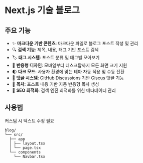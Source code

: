 # Next.js 기술 블로그
<!-- 
Next.js와 React를 활용한 현대적인 기술 블로그 프로젝트입니다. 마크다운 기반의 콘텐츠 관리, 태그 시스템, 검색 기능, 댓글 시스템 등 블로그에 필요한 다양한 기능을 제공합니다.

![블로그 미리보기](https://via.placeholder.com/800x400?text=블로그+미리보기) -->

## 주요 기능

- ✨ **마크다운 기반 콘텐츠**: 마크다운 파일로 블로그 포스트 작성 및 관리
- 🔍 **검색 기능**: 제목, 내용, 태그 기반 포스트 검색
- 🏷️ **태그 시스템**: 포스트 분류 및 태그별 모아보기
- 📱 **반응형 디자인**: 모바일부터 데스크탑까지 모든 화면 크기 지원
- 🌓 **다크 모드**: 사용자 환경에 맞는 테마 자동 적용 및 수동 전환
- 💬 **댓글 시스템**: GitHub Discussions 기반 Giscus 댓글 기능
- 📑 **목차**: 포스트 내용 기반 자동 반응형 목차 생성
- 🔗 **SEO 최적화**: 검색 엔진 최적화를 위한 메타데이터 관리

<!-- ## 기술 스택

- **프레임워크**: [Next.js 15](https://nextjs.org/) (React 19)
- **스타일링**: [Tailwind CSS](https://tailwindcss.com/)
- **마크다운 처리**:
  - [gray-matter](https://github.com/jonschlinkert/gray-matter) (메타데이터 파싱)
  - [remark](https://github.com/remarkjs/remark) (마크다운 처리)
  - [rehype](https://github.com/rehypejs/rehype) (HTML 변환)
- **구문 강조**: [Prism.js](https://prismjs.com/)
- **댓글 시스템**: [Giscus](https://giscus.app/) (GitHub Discussions 기반)
- **타입 시스템**: [TypeScript](https://www.typescriptlang.org/) -->

## 사용법

커스텀 시 텍스트 수정 필요

```
blog/
└── src/
  ├── app
  │ ├── layout.tsx
  │ └── page.tsx
  └── components
    └── Navbar.tsx
```

<!-- ### 필수 조건

- Node.js 18.17.0 이상
- npm, yarn, 또는 pnpm

### 설치

1. 저장소를 클론합니다:

```bash
git clone https://github.com/yourusername/blog.git
cd blog
```

2. 의존성을 설치합니다:

```bash
npm install
# 또는
yarn install
# 또는
pnpm install
```

3. 개발 서버를 실행합니다:

```bash
npm run dev
# 또는
yarn dev
# 또는
pnpm dev
```

4. 브라우저에서 [http://localhost:3000](http://localhost:3000)으로 접속하여 블로그를 확인합니다.

## 블로그 포스트 작성하기

1. `src/content/posts` 디렉토리에 새 마크다운 파일을 생성합니다 (예: `my-new-post.md`).

2. 다음과 같은 형식으로 포스트의 메타데이터와 내용을 작성합니다:

````markdown
---
title: "포스트 제목"
date: "2025-04-29"
excerpt: "포스트에 대한 간단한 설명"
author: "작성자 이름"
categories: ["카테고리1", "카테고리2"]
tags: ["태그1", "태그2", "태그3"]
published: true
coverImage: "/images/cover.jpg" # 선택 사항
---

여기에 마크다운 형식으로 포스트 내용을 작성합니다.

## 소제목

- 목록 항목 1
- 목록 항목 2

### 코드 예제

```javascript
function hello() {
  console.log("Hello, world!");
}
```
````

이미지 삽입:

![이미지 설명](/images/example.jpg)

```

3. 개발 서버를 실행 중이라면 자동으로 새 포스트가 블로그에 표시됩니다.

## 댓글 시스템 설정 (Giscus)

Giscus 댓글 시스템을 설정하려면 [README-giscus.md](README-giscus.md) 파일의 지침을 따르세요. -->
<!--
## 프로젝트 구조

```

blog/
├── public/ # 정적 파일 (이미지, 아이콘 등)
├── src/
│ ├── app/ # Next.js 앱 라우터
│ │ ├── api/ # API 라우트
│ │ ├── blog/ # 블로그 관련 페이지
│ │ ├── search/ # 검색 페이지
│ │ ├── tags/ # 태그 관련 페이지
│ │ └── page.tsx # 홈페이지
│ ├── components/ # 재사용 가능한 컴포넌트
│ │ ├── ui/ # UI 컴포넌트
│ │ └── ...
│ ├── content/ # 블로그 콘텐츠
│ │ └── posts/ # 마크다운 포스트 파일
│ ├── contexts/ # React 컨텍스트
│ └── lib/ # 유틸리티 함수
├── tailwind.config.js # Tailwind CSS 설정
└── next.config.ts # Next.js 설정

```` -->

<!-- ## 커스터마이징

### 테마 변경

Tailwind CSS 테마는 `tailwind.config.js` 파일에서 수정할 수 있습니다:

```js
theme: {
  extend: {
    colors: {
      primary: { /* 원하는 색상으로 변경 */ },
      // 다른 색상 추가
    },
    // 다른 테마 속성 추가
  },
}
````

### 블로그 정보 변경

메인 페이지의 블로그 제목, 설명 등은 `src/app/page.tsx` 파일에서 수정할 수 있습니다. -->

<!-- ## 배포

이 블로그는 [Vercel](https://vercel.com/)에 쉽게 배포할 수 있습니다:

1. GitHub에 프로젝트를 푸시합니다.
2. Vercel에 가입하고 GitHub 저장소를 연결합니다.
3. 배포 설정을 구성하고 "Deploy" 버튼을 클릭합니다.

다른 호스팅 서비스를 사용하려면 먼저 프로젝트를 빌드해야 합니다:

```bash
npm run build
# 또는
yarn build
# 또는
pnpm build
```

그런 다음 `npm run start` 명령으로 프로덕션 서버를 실행하거나, 생성된 `.next` 디렉토리를 선택한 호스팅 서비스에 배포합니다. -->
<!-- 
## 기여하기

1. 이 저장소를 포크합니다.
2. 새 브랜치를 생성합니다: `git checkout -b feature/amazing-feature`
3. 변경 사항을 커밋합니다: `git commit -m 'Add amazing feature'`
4. 브랜치를 푸시합니다: `git push origin feature/amazing-feature`
5. Pull Request를 제출합니다.

## 라이선스

이 프로젝트는 MIT 라이선스 하에 배포됩니다. 자세한 내용은 `LICENSE` 파일을 참조하세요. -->
